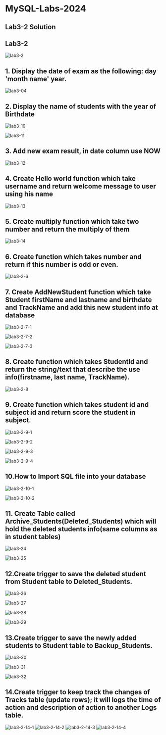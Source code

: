 # MySQL-Labs-2024
## Lab3-2 Solution

## Lab3-2
![lab3-2](https://github.com/fatmakhaledosman/MySQL-Labs-2024/blob/main/Labs-images/lab3-2.png)


## 1. Display the date of exam as the following: day 'month name' year.
![lab3-04](https://github.com/fatmakhaledosman/MySQL-Labs-2024/blob/main/Labs-images/lab3/lab3-04.png)


## 2. Display the name of students with the year of Birthdate
![lab3-10](https://github.com/fatmakhaledosman/MySQL-Labs-2024/blob/main/Labs-images/lab3/lab3-10.png)

![lab3-11](https://github.com/fatmakhaledosman/MySQL-Labs-2024/blob/main/Labs-images/lab3/lab3-11.png)

## 3. Add new exam result, in date column use NOW
![lab3-12](https://github.com/fatmakhaledosman/MySQL-Labs-2024/blob/main/Labs-images/lab3/lab3-12.png)


## 4. Create Hello world function which take username and return welcome message to user using his name
![lab3-13](https://github.com/fatmakhaledosman/MySQL-Labs-2024/blob/main/Labs-images/lab3/lab3-13.png)

## 5. Create multiply function which take two number and return the multiply of them

![lab3-14](https://github.com/fatmakhaledosman/MySQL-Labs-2024/blob/main/Labs-images/lab3/lab3-14.png)

## 6. Create function which takes number and return if this number is odd or even.
![lab3-2-6](https://github.com/fatmakhaledosman/MySQL-Labs-2024/blob/main/Labs-images/lab3-2/lab3-2-6.png)

## 7. Create AddNewStudent function which take Student firstName and lastname and birthdate and TrackName and add this new student info at database
![lab3-2-7-1](https://github.com/fatmakhaledosman/MySQL-Labs-2024/blob/main/Labs-images/lab3-2/lab3-2-7-1.png)

![lab3-2-7-2](https://github.com/fatmakhaledosman/MySQL-Labs-2024/blob/main/Labs-images/lab3-2/lab3-2-7-2.png)

![lab3-2-7-3](https://github.com/fatmakhaledosman/MySQL-Labs-2024/blob/main/Labs-images/lab3-2/lab3-2-7-3.png)

## 8. Create function which takes StudentId and return the string/text that describe the use info(firstname, last name, TrackName).

![lab3-2-8](https://github.com/fatmakhaledosman/MySQL-Labs-2024/blob/main/Labs-images/lab3-2/lab3-2-8.png)
## 9. Create function which takes student id and subject id and return score the student in subject.

![lab3-2-9-1](https://github.com/fatmakhaledosman/MySQL-Labs-2024/blob/main/Labs-images/lab3-2/lab3-2-9-1.png)

![lab3-2-9-2](https://github.com/fatmakhaledosman/MySQL-Labs-2024/blob/main/Labs-images/lab3-2/lab3-2-9-2.png)

![lab3-2-9-3](https://github.com/fatmakhaledosman/MySQL-Labs-2024/blob/main/Labs-images/lab3-2/lab3-2-9-3.png)

![lab3-2-9-4](https://github.com/fatmakhaledosman/MySQL-Labs-2024/blob/main/Labs-images/lab3-2/lab3-2-9-4.png)

## 10.How to Import SQL file into your database

![lab3-2-10-1](https://github.com/fatmakhaledosman/MySQL-Labs-2024/blob/main/Labs-images/lab3-2/lab3-2-10-1.png)

![lab3-2-10-2](https://github.com/fatmakhaledosman/MySQL-Labs-2024/blob/main/Labs-images/lab3-2/lab3-2-10-2.png)

## 11. Create Table called Archive_Students(Deleted_Students) which will hold the deleted students info(same columns as in student tables)

![lab3-24](https://github.com/fatmakhaledosman/MySQL-Labs-2024/blob/main/Labs-images/lab3/lab3-24.png)

![lab3-25](https://github.com/fatmakhaledosman/MySQL-Labs-2024/blob/main/Labs-images/lab3/lab3-25.png)


## 12.Create trigger to save the deleted student from Student table to Deleted_Students.

![lab3-26](https://github.com/fatmakhaledosman/MySQL-Labs-2024/blob/main/Labs-images/lab3/lab3-26.png)

![lab3-27](https://github.com/fatmakhaledosman/MySQL-Labs-2024/blob/main/Labs-images/lab3/lab3-27.png)

![lab3-28](https://github.com/fatmakhaledosman/MySQL-Labs-2024/blob/main/Labs-images/lab3/lab3-28.png)

![lab3-29](https://github.com/fatmakhaledosman/MySQL-Labs-2024/blob/main/Labs-images/lab3/lab3-29.png)


## 13.Create trigger to save the newly added students to Student table to Backup_Students.
![lab3-30](https://github.com/fatmakhaledosman/MySQL-Labs-2024/blob/main/Labs-images/lab3/lab3-30.png)

![lab3-31](https://github.com/fatmakhaledosman/MySQL-Labs-2024/blob/main/Labs-images/lab3/lab3-31.png)

![lab3-32](https://github.com/fatmakhaledosman/MySQL-Labs-2024/blob/main/Labs-images/lab3/lab3-32.png)


## 14.Create trigger to keep track the changes of Tracks table (update rows); it will logs the time of action and description of action to another Logs table.

![lab3-2-14-1]()
![lab3-2-14-2]()
![lab3-2-14-3]()
![lab3-2-14-4]()


